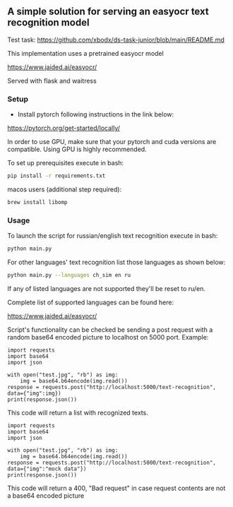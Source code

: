 ## A simple solution for serving an easyocr text recognition model
Test task: https://github.com/xbodx/ds-task-junior/blob/main/README.md

This implementation uses a pretrained easyocr model

https://www.jaided.ai/easyocr/

Served with flask and waitress

### Setup

 - Install pytorch following instructions in the link below:

https://pytorch.org/get-started/locally/

In order to use GPU, make sure that your pytorch and cuda versions are compatible.
Using GPU is highly recommended.

To set up prerequisites execute in bash:
```bash
pip install -r requirements.txt
```
macos users (additional step required):
```bash
brew install libomp
```
### Usage

To launch the script for russian/english text recognition execute in bash:
```bash
python main.py
```
For other languages' text recognition list those languages as shown below:
```bash
python main.py --languages ch_sim en ru 
```
If any of listed languages are not supported they'll be reset to ru/en.

Complete list of supported languages can be found here:

https://www.jaided.ai/easyocr/

Script's functionality can be checked be sending a post request with a random base64 encoded picture to localhost on 5000 port.
Example:
```
import requests
import base64
import json

with open("test.jpg", "rb") as img:
    img = base64.b64encode(img.read())
response = requests.post("http://localhost:5000/text-recognition", data={"img":img})
print(response.json())
```
This code will return a list with recognized texts.
```
import requests
import base64
import json

with open("test.jpg", "rb") as img:
    img = base64.b64encode(img.read())
response = requests.post("http://localhost:5000/text-recognition", data={"img":"mock data"})
print(response.json())
```
This code will return a 400, "Bad request" in case request contents are not a base64 encoded picture
